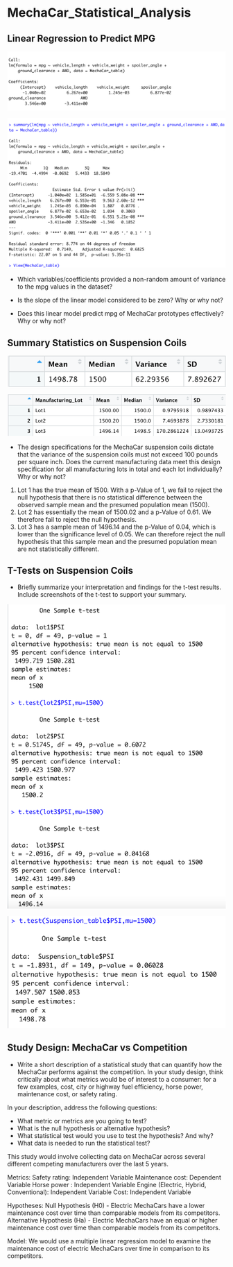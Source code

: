 # MechaCar_Statistical_Analysis



## Linear Regression to Predict MPG


![R_fig2](https://github.com/Irina-Preotescu/MechaCar_Statistical_Analysis/blob/67185aa3bebb54a0df432cafa1ffc0847c0d13f0/R_fig2.png)


![R_fig1](https://github.com/Irina-Preotescu/MechaCar_Statistical_Analysis/blob/f6d5416b41cf2a97c8ee55cc698964f52259caf6/R_fig1.png)


* Which variables/coefficients provided a non-random amount of variance to the mpg values in the dataset?



* Is the slope of the linear model considered to be zero? Why or why not?



* Does this linear model predict mpg of MechaCar prototypes effectively? Why or why not?



## Summary Statistics on Suspension Coils


![R_fig3](https://github.com/Irina-Preotescu/MechaCar_Statistical_Analysis/blob/f6d5416b41cf2a97c8ee55cc698964f52259caf6/R_fig3.png)


![R_fig4](https://github.com/Irina-Preotescu/MechaCar_Statistical_Analysis/blob/f6d5416b41cf2a97c8ee55cc698964f52259caf6/R_fig4.png)


* The design specifications for the MechaCar suspension coils dictate that the variance of the suspension coils must not exceed 100 pounds per square inch. Does the current manufacturing data meet this design specification for all manufacturing lots in total and each lot individually? Why or why not?

1. Lot 1 has the true mean of 1500. With a p-Value of 1, we fail to reject the null hypothesis that there is no statistical difference between the observed sample mean and the presumed population mean (1500).
2. Lot 2 has essentially the mean of 1500.02 and a p-Value of 0.61. We therefore fail to reject the null hypothesis.
3. Lot 3 has a sample mean of 1496.14 and the p-Value of 0.04, which is lower than the significance level of 0.05. We can therefore reject the null hypothesis that this sample mean and the presumed population mean are not statistically different.


## T-Tests on Suspension Coils

* Briefly summarize your interpretation and findings for the t-test results. Include screenshots of the t-test to support your summary.


![R_fig5](https://github.com/Irina-Preotescu/MechaCar_Statistical_Analysis/blob/ecface75f4d59565259e3476f4e4814e56f00fdb/R_fig5.png)


![R_fig6](https://github.com/Irina-Preotescu/MechaCar_Statistical_Analysis/blob/ecface75f4d59565259e3476f4e4814e56f00fdb/R_fig6.png)



## Study Design: MechaCar vs Competition

* Write a short description of a statistical study that can quantify how the MechaCar performs against the competition. In your study design, think critically about what metrics would be of interest to a consumer: for a few examples, cost, city or highway fuel efficiency, horse power, maintenance cost, or safety rating.

In your description, address the following questions:
- What metric or metrics are you going to test?
- What is the null hypothesis or alternative hypothesis?
- What statistical test would you use to test the hypothesis? And why?
- What data is needed to run the statistical test?


This study would involve collecting data on MechaCar across several different competing manufacturers over the last 5 years.

Metrics:
Safety rating: Independent Variable
Maintenance cost: Dependent Variable
Horse power : Independent Variable
Engine (Electric, Hybrid, Conventional): Independent Variable
Cost: Independent Variable

Hypotheses:
Null Hypothesis (H0) - Electric MechaCars have a lower maintenance cost over time than comparable models from its competitors.
Alternative Hypothesis (Ha) - Electric MechaCars have an equal or higher maintenance cost over time than comparable models from its competitors.

Model:
We would use a multiple linear regression model to examine the maintenance cost of electric MechaCars over time in comparison to its competitors.

